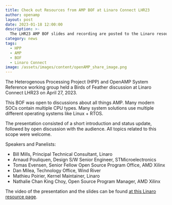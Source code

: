 ```yaml
---
title: Check out Resources from AMP BOF at Linaro Connect LHR23
author: openamp
layout: post
date: 2023-01-18 12:00:00
description: >-
  The LHR23 AMP BOF slides and recording are posted to the Linaro resources page.
category: news
tags:
  - HPP
  - AMP
  - BOF
  - Linaro Connect
image: /assets/images/content/openAMP_share_image.png
---
```

The Heterogenous Processing Project (HPP) and OpenAMP System Reference working group held a Birds of Feather discussion at Linaro Connect LHR23 on April 27, 2023.  

This BOF was open to discussions about all things AMP. Many modern SOCs contain multiple CPU types. Many system solutions use multiple different operating systems like Linux + RTOS.

The presentation consisted of a short introduction and status update, followed by open discussion with the audience. All topics related to this scope were welcome.

Speakers and Panelists:
* Bill Mills, Principal Technical Consultant, Linaro
* Arnaud Pouliquen, Design S/W Senior Engineer, STMicroelectronics
* Tomas Evensen, Senior Fellow Open Source Program Office, AMD Xilinx
* Dan Milea, Technology Office, Wind River
* Mathieu Poirier, Kernel Maintainer, Linaro
* Nathalie Chan King Choy, Open Source Program Manager, AMD Xilinx

The video of the presentation and the slides can be found [at this Linaro resource page](https://resources.linaro.org/en/resource/ivxrQF2tyyQcQEoBCkMCM4).
